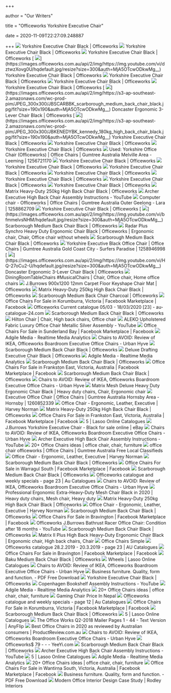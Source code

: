 +++
        
author = "Our Writers"
        
title = "Officeworks Yorkshire Executive Chair"
        
date = 2020-11-09T22:27:09.248887
        
+++
[ ![](https://s3-ap-southeast-2.amazonaws.com/wc-prod-pim/JPEG_1000x1000/JBYORKEXBK_yorkshire_executive_chair_black.jpg)](https://s3-ap-southeast-2.amazonaws.com/wc-prod-pim/JPEG_1000x1000/JBYORKEXBK_yorkshire_executive_chair_black.jpg) Yorkshire Executive Chair Black | Officeworks
[ ![](https://s3-ap-southeast-2.amazonaws.com/wc-prod-pim/JPEG_1000x1000/JBYORKEXBK_C_yorkshire_executive_chair_black.jpg)](https://s3-ap-southeast-2.amazonaws.com/wc-prod-pim/JPEG_1000x1000/JBYORKEXBK_C_yorkshire_executive_chair_black.jpg) Yorkshire Executive Chair Black | Officeworks
[ ![](https://s3-ap-southeast-2.amazonaws.com/wc-prod-pim/JPEG_1000x1000/JBYORKEXBK_B_yorkshire_executive_chair_black.jpg)](https://s3-ap-southeast-2.amazonaws.com/wc-prod-pim/JPEG_1000x1000/JBYORKEXBK_B_yorkshire_executive_chair_black.jpg) Yorkshire Executive Chair Black | Officeworks
[ ![](https://images.officeworks.com.au/api/2/img/https://img.youtube.com/vi/dztwzXovg0U/hqdefault.jpg/resize?size=300&auth=MjA5OTcwODkwMg__)](https://images.officeworks.com.au/api/2/img/https://img.youtube.com/vi/dztwzXovg0U/hqdefault.jpg/resize?size=300&auth=MjA5OTcwODkwMg__) Yorkshire Executive Chair Black | Officeworks
[ ![](https://s3-ap-southeast-2.amazonaws.com/wc-prod-pim/JPEG_300x300/JBYORKEXBK_C_yorkshire_executive_chair_black.jpg)](https://s3-ap-southeast-2.amazonaws.com/wc-prod-pim/JPEG_300x300/JBYORKEXBK_C_yorkshire_executive_chair_black.jpg) Yorkshire Executive Chair Black | Officeworks
[ ![](https://s3-ap-southeast-2.amazonaws.com/wc-prod-pim/JPEG_1000x1000/JBYORKEXBK_H_yorkshire_executive_chair_black.jpg)](https://s3-ap-southeast-2.amazonaws.com/wc-prod-pim/JPEG_1000x1000/JBYORKEXBK_H_yorkshire_executive_chair_black.jpg) Yorkshire Executive Chair Black | Officeworks
[ ![](https://s3-ap-southeast-2.amazonaws.com/wc-prod-pim/JPEG_1000x1000/JBYORKEXBK_G_yorkshire_executive_chair_black.jpg)](https://s3-ap-southeast-2.amazonaws.com/wc-prod-pim/JPEG_1000x1000/JBYORKEXBK_G_yorkshire_executive_chair_black.jpg) Yorkshire Executive Chair Black | Officeworks
[ ![](https://images.officeworks.com.au/api/2/img/https://s3-ap-southeast-2.amazonaws.com/wc-prod-pim/JPEG_300x300/JBSCARBBK_scarborough_medium_back_chair_black.jpg/fit?size=190x190&auth=MjA5OTcwODkwMg__)](https://images.officeworks.com.au/api/2/img/https://s3-ap-southeast-2.amazonaws.com/wc-prod-pim/JPEG_300x300/JBSCARBBK_scarborough_medium_back_chair_black.jpg/fit?size=190x190&auth=MjA5OTcwODkwMg__) Doncaster Ergonomic 3-Lever Chair Black | Officeworks
[ ![](https://images.officeworks.com.au/api/2/img/https://s3-ap-southeast-2.amazonaws.com/wc-prod-pim/JPEG_300x300/JBKENEDYBK_kennedy_180kg_high_back_chair_black.jpg/fit?size=190x190&auth=MjA5OTcwODkwMg__)](https://images.officeworks.com.au/api/2/img/https://s3-ap-southeast-2.amazonaws.com/wc-prod-pim/JPEG_300x300/JBKENEDYBK_kennedy_180kg_high_back_chair_black.jpg/fit?size=190x190&auth=MjA5OTcwODkwMg__) Yorkshire Executive Chair Black | Officeworks
[ ![](https://s3-ap-southeast-2.amazonaws.com/wc-prod-pim/JPEG_1000x1000/JBYORKEXBK_F_yorkshire_executive_chair_black.jpg)](https://s3-ap-southeast-2.amazonaws.com/wc-prod-pim/JPEG_1000x1000/JBYORKEXBK_F_yorkshire_executive_chair_black.jpg) Yorkshire Executive Chair Black | Officeworks
[ ![](https://s3-ap-southeast-2.amazonaws.com/wc-prod-pim/JPEG_1000x1000/JBYORKEXBK_I_yorkshire_executive_chair_black.jpg)](https://s3-ap-southeast-2.amazonaws.com/wc-prod-pim/JPEG_1000x1000/JBYORKEXBK_I_yorkshire_executive_chair_black.jpg) Yorkshire Executive Chair Black | Officeworks
[ ![](https://i.ebayimg.com/00/s/MTYwMFgxMjAw/z/1KEAAOSwe~JfXH8A/$_20.JPG)](https://i.ebayimg.com/00/s/MTYwMFgxMjAw/z/1KEAAOSwe~JfXH8A/$_20.JPG) Used: Yorkshire Office Chair (Officeworks) | Office Chairs | Gumtree  Australia Melville Area - Leeming | 1256721170
[ ![](https://s3-ap-southeast-2.amazonaws.com/wc-prod-pim/JPEG_1000x1000/JBYORKEXBK_K_yorkshire_executive_chair_black.jpg)](https://s3-ap-southeast-2.amazonaws.com/wc-prod-pim/JPEG_1000x1000/JBYORKEXBK_K_yorkshire_executive_chair_black.jpg) Yorkshire Executive Chair Black | Officeworks
[ ![](https://s3-ap-southeast-2.amazonaws.com/wc-prod-pim/JPEG_1000x1000/JBYORKEXBK_M_yorkshire_executive_chair_black.jpg)](https://s3-ap-southeast-2.amazonaws.com/wc-prod-pim/JPEG_1000x1000/JBYORKEXBK_M_yorkshire_executive_chair_black.jpg) Yorkshire Executive Chair Black | Officeworks
[ ![](https://photos-eu.bazaarvoice.com/photo/2/cGhvdG86b2ZmaWNld29ya3MtYXU/9939956a-8bab-5845-9a2b-b343cf099a37)](https://photos-eu.bazaarvoice.com/photo/2/cGhvdG86b2ZmaWNld29ya3MtYXU/9939956a-8bab-5845-9a2b-b343cf099a37) Yorkshire Executive Chair Black | Officeworks
[ ![](https://photos-eu.bazaarvoice.com/photo/2/cGhvdG86b2ZmaWNld29ya3MtYXU/993d0161-8392-5885-9e2c-6309c0927506)](https://photos-eu.bazaarvoice.com/photo/2/cGhvdG86b2ZmaWNld29ya3MtYXU/993d0161-8392-5885-9e2c-6309c0927506) Yorkshire Executive Chair Black | Officeworks
[ ![](https://photos-eu.bazaarvoice.com/photo/2/cGhvdG86b2ZmaWNld29ya3MtYXU/cd0f3ee2-9edd-55c5-9a8b-97aef5b03dc5)](https://photos-eu.bazaarvoice.com/photo/2/cGhvdG86b2ZmaWNld29ya3MtYXU/cd0f3ee2-9edd-55c5-9a8b-97aef5b03dc5) Yorkshire Executive Chair Black | Officeworks
[ ![](https://s3-ap-southeast-2.amazonaws.com/wc-prod-pim/JPEG_1000x1000/JBYORKEXBK_J_yorkshire_executive_chair_black.jpg)](https://s3-ap-southeast-2.amazonaws.com/wc-prod-pim/JPEG_1000x1000/JBYORKEXBK_J_yorkshire_executive_chair_black.jpg) Yorkshire Executive Chair Black | Officeworks
[ ![](https://s3-ap-southeast-2.amazonaws.com/wc-prod-pim/JPEG_300x300/JBYORKEXBK_L_yorkshire_executive_chair_black.jpg)](https://s3-ap-southeast-2.amazonaws.com/wc-prod-pim/JPEG_300x300/JBYORKEXBK_L_yorkshire_executive_chair_black.jpg) Yorkshire Executive Chair Black | Officeworks
[ ![](https://s3-ap-southeast-2.amazonaws.com/wc-prod-pim/JPEG_1000x1000/JBMATRHDFA_matrix_heavy_duty_250kg_high_back_chair_black.jpg)](https://s3-ap-southeast-2.amazonaws.com/wc-prod-pim/JPEG_1000x1000/JBMATRHDFA_matrix_heavy_duty_250kg_high_back_chair_black.jpg) Matrix Heavy-Duty 250kg High Back Chair Black | Officeworks
[ ![](https://i.ytimg.com/vi/IZ7pkdUK8Ko/maxresdefault.jpg)](https://i.ytimg.com/vi/IZ7pkdUK8Ko/maxresdefault.jpg) Archer Executive High Back Chair Assembly Instructions - YouTube
[ ![](https://i.ebayimg.com/00/s/MTYwMFgxMjAw/z/yksAAOSw7vRfgrd9/$_58.JPG)](https://i.ebayimg.com/00/s/MTYwMFgxMjAw/z/yksAAOSw7vRfgrd9/$_58.JPG) Computer chair - Officeworks | Office Chairs | Gumtree Australia Outer  Geelong - Lara | 1258862709
[ ![](https://s3-ap-southeast-2.amazonaws.com/wc-prod-pim/JPEG_300x300/JBYORKEXBK_M_yorkshire_executive_chair_black.jpg)](https://s3-ap-southeast-2.amazonaws.com/wc-prod-pim/JPEG_300x300/JBYORKEXBK_M_yorkshire_executive_chair_black.jpg) Yorkshire Executive Chair Black | Officeworks
[ ![](https://images.officeworks.com.au/api/2/img/https://img.youtube.com/vi/bfmmelvsNHM/hqdefault.jpg/resize?size=300&auth=MjA5OTcwODkwMg__)](https://images.officeworks.com.au/api/2/img/https://img.youtube.com/vi/bfmmelvsNHM/hqdefault.jpg/resize?size=300&auth=MjA5OTcwODkwMg__) Scarborough Medium Back Chair Black | Officeworks
[ ![](https://i.pinimg.com/originals/5c/4c/01/5c4c01c49c2ac494d2e1539d9c02ba20.jpg)](https://i.pinimg.com/originals/5c/4c/01/5c4c01c49c2ac494d2e1539d9c02ba20.jpg) Radar Plus Synchro Heavy Duty Ergonomic Chair Black | Officeworks |  Ergonomic chair, Chair, Office chair without wheels
[ ![](https://i.ytimg.com/vi/bfmmelvsNHM/maxresdefault.jpg)](https://i.ytimg.com/vi/bfmmelvsNHM/maxresdefault.jpg) Scarborough Medium Back Chair Black | Officeworks
[ ![](https://i.ebayimg.com/00/s/MTYwMFgxMjAw/z/1r4AAOSwZmpfhDvn/$_58.JPG)](https://i.ebayimg.com/00/s/MTYwMFgxMjAw/z/1r4AAOSwZmpfhDvn/$_58.JPG) Yorkshire Executive Black Office Chair | Office Chairs | Gumtree Australia  Gold Coast City - Surfers Paradise | 1258946998
[ ![](https://images.officeworks.com.au/api/2/img/https://img.youtube.com/vi/HQ-27oCu2-U/hqdefault.jpg/resize?size=300&auth=MjA5OTcwODkwMg__)](https://images.officeworks.com.au/api/2/img/https://img.youtube.com/vi/HQ-27oCu2-U/hqdefault.jpg/resize?size=300&auth=MjA5OTcwODkwMg__) Doncaster Ergonomic 3-Lever Chair Black | Officeworks
[ ![](https://i.pinimg.com/474x/f1/23/6f/f1236f0b2a2379c875d2330109d6ac17.jpg)](https://i.pinimg.com/474x/f1/23/6f/f1236f0b2a2379c875d2330109d6ac17.jpg) DiningRoomTableChairs #MusicalChairs | Chair, Office chair, Home office  chairs
[ ![](https://s3-ap-southeast-2.amazonaws.com/wc-prod-pim/JPEG_1000x1000/JBCARPKE12_j_burrows_carpet_floor_12mm_keyshape_chair_mat_900x1200.jpg)](https://s3-ap-southeast-2.amazonaws.com/wc-prod-pim/JPEG_1000x1000/JBCARPKE12_j_burrows_carpet_floor_12mm_keyshape_chair_mat_900x1200.jpg) J.Burrows 900x1200 12mm Carpet Floor Keyshape Chair Mat | Officeworks
[ ![](https://i.ytimg.com/vi/HxGGFi5hgoM/maxresdefault.jpg)](https://i.ytimg.com/vi/HxGGFi5hgoM/maxresdefault.jpg) Matrix Heavy-Duty 250kg High Back Chair Black | Officeworks
[ ![](https://s3-ap-southeast-2.amazonaws.com/wc-prod-pim/JPEG_300x300/JBSCARBBL_scarborough_medium_back_chair_navy.jpg)](https://s3-ap-southeast-2.amazonaws.com/wc-prod-pim/JPEG_300x300/JBSCARBBL_scarborough_medium_back_chair_navy.jpg) Scarborough Medium Back Chair Charcoal | Officeworks
[ ![](https://lookaside.fbsbx.com/lookaside/crawler/media/?media_id=10158460190957902)](https://lookaside.fbsbx.com/lookaside/crawler/media/?media_id=10158460190957902) Office Chairs For Sale in Korumburra, Victoria | Facebook Marketplace |  Facebook
[ ![](https://static.au-catalogue-24.com/image/item/officeworks/2815/img023.jpg)](https://static.au-catalogue-24.com/image/item/officeworks/2815/img023.jpg) Officeworks Current catalogue 05/03 - 18/03/2020 [23] - au-catalogue-24.com
[ ![](https://s3-ap-southeast-2.amazonaws.com/wc-prod-pim/JPEG_300x300/JBSCARBBL_F_scarborough_medium_back_chair_navy.jpg)](https://s3-ap-southeast-2.amazonaws.com/wc-prod-pim/JPEG_300x300/JBSCARBBL_F_scarborough_medium_back_chair_navy.jpg) Scarborough Medium Back Chair Black | Officeworks
[ ![](https://i.pinimg.com/474x/3d/63/00/3d6300cd6e0cf1639f98e3a1268ba71b.jpg)](https://i.pinimg.com/474x/3d/63/00/3d6300cd6e0cf1639f98e3a1268ba71b.jpg) Hilton Chair | Chair, High back chairs, Office chair
[ ![](https://i.ytimg.com/vi/4Mkw6pQSDe8/maxresdefault.jpg)](https://i.ytimg.com/vi/4Mkw6pQSDe8/maxresdefault.jpg) ALEKO Upholstered Fabric Luxury Office Chair Metallic Silver Assembly -  YouTube
[ ![](https://lookaside.fbsbx.com/lookaside/crawler/media/?media_id=479450162898096)](https://lookaside.fbsbx.com/lookaside/crawler/media/?media_id=479450162898096) Office Chairs For Sale in Sunderland Bay | Facebook Marketplace | Facebook
[ ![](https://adgile.blob.core.windows.net/prints/0a1c6b09-6e14-44a4-b1b0-0f844b392395.jpg)](https://adgile.blob.core.windows.net/prints/0a1c6b09-6e14-44a4-b1b0-0f844b392395.jpg) Adgile Media - Realtime Media Analytics
[ ![](https://blog.urbanhyve.com.au/wp-content/uploads/2014/04/office-chair-review-628x400.jpg)](https://blog.urbanhyve.com.au/wp-content/uploads/2014/04/office-chair-review-628x400.jpg) Chairs to AVOID: Review of IKEA, Officeworks Boardroom Executive Office  Chairs - Urban Hyve
[ ![](https://s3-ap-southeast-2.amazonaws.com/wc-prod-pim/JPEG_1000x1000/JBSCARBBK_H_scarborough_medium_back_chair_black.jpg)](https://s3-ap-southeast-2.amazonaws.com/wc-prod-pim/JPEG_1000x1000/JBSCARBBK_H_scarborough_medium_back_chair_black.jpg) Scarborough Medium Back Chair Black | Officeworks
[ ![](https://s3-ap-southeast-2.amazonaws.com/wc-prod-pim/JPEG_1000x1000/JBDRAFPUBK_deluxe_drafting_executive_chair_black.jpg)](https://s3-ap-southeast-2.amazonaws.com/wc-prod-pim/JPEG_1000x1000/JBDRAFPUBK_deluxe_drafting_executive_chair_black.jpg) Deluxe Drafting Executive Chair Black | Officeworks
[ ![](https://adgile.blob.core.windows.net/prints/d951cf43-e104-4c0b-b1ca-6e6aa35aa92d.jpg)](https://adgile.blob.core.windows.net/prints/d951cf43-e104-4c0b-b1ca-6e6aa35aa92d.jpg) Adgile Media - Realtime Media Analytics
[ ![](https://s3-ap-southeast-2.amazonaws.com/wc-prod-pim/JPEG_1000x1000/JBSCARBBK_G_scarborough_medium_back_chair_black.jpg)](https://s3-ap-southeast-2.amazonaws.com/wc-prod-pim/JPEG_1000x1000/JBSCARBBK_G_scarborough_medium_back_chair_black.jpg) Scarborough Medium Back Chair Black | Officeworks
[ ![](https://lookaside.fbsbx.com/lookaside/crawler/media/?media_id=782129562562717)](https://lookaside.fbsbx.com/lookaside/crawler/media/?media_id=782129562562717) Office Chairs For Sale in Frankston East, Victoria, Australia | Facebook  Marketplace | Facebook
[ ![](https://s3-ap-southeast-2.amazonaws.com/wc-prod-pim/JPEG_300x300/JBSCARBBL_K_scarborough_ergonomic_medium_back_chair_navy.jpg)](https://s3-ap-southeast-2.amazonaws.com/wc-prod-pim/JPEG_300x300/JBSCARBBL_K_scarborough_ergonomic_medium_back_chair_navy.jpg) Scarborough Medium Back Chair Black | Officeworks
[ ![](https://blog.urbanhyve.com.au/wp-content/uploads/2014/04/Boardroom-Executive-Office-Chair-Avoid-54.png)](https://blog.urbanhyve.com.au/wp-content/uploads/2014/04/Boardroom-Executive-Office-Chair-Avoid-54.png) Chairs to AVOID: Review of IKEA, Officeworks Boardroom Executive Office  Chairs - Urban Hyve
[ ![](https://i.pinimg.com/236x/43/d5/51/43d55101d60ff35394f207c9473218e2.jpg)](https://i.pinimg.com/236x/43/d5/51/43d55101d60ff35394f207c9473218e2.jpg) Matrix Mesh Deluxe Heavy Duty Ergonomic Chair Black | Heavy duty chairs,  Chair, Ergonomic chair
[ ![](https://i.ebayimg.com/00/s/MTA2MVg3OTY=/z/QrIAAOSwrglfpkq6/$_58.JPG)](https://i.ebayimg.com/00/s/MTA2MVg3OTY=/z/QrIAAOSwrglfpkq6/$_58.JPG) Executive Office Chair | Office Chairs | Gumtree Australia Hornsby Area -  Hornsby | 1260852339
[ ![](https://azcd.harveynorman.com.au/media/catalog/product/cache/21/small_image/445x249/9df78eab33525d08d6e5fb8d27136e95/u/n/untitled_6_2.png)](https://azcd.harveynorman.com.au/media/catalog/product/cache/21/small_image/445x249/9df78eab33525d08d6e5fb8d27136e95/u/n/untitled_6_2.png) Office Chair - Ergonomic, Leather, Executive | Harvey Norman
[ ![](https://s3-ap-southeast-2.amazonaws.com/wc-prod-pim/JPEG_1000x1000/JBMATRHDFA_M_matrix_heavy_duty_250kg_high_back_chair_black.jpg)](https://s3-ap-southeast-2.amazonaws.com/wc-prod-pim/JPEG_1000x1000/JBMATRHDFA_M_matrix_heavy_duty_250kg_high_back_chair_black.jpg) Matrix Heavy-Duty 250kg High Back Chair Black | Officeworks
[ ![](https://lookaside.fbsbx.com/lookaside/crawler/media/?media_id=10158819057898210)](https://lookaside.fbsbx.com/lookaside/crawler/media/?media_id=10158819057898210) Office Chairs For Sale in Frankston East, Victoria, Australia | Facebook  Marketplace | Facebook
[ ![](https://d3i63g6yqk8ui8.cloudfront.net/imageicon/ofw/prod/j00586749/c_001/page_001/ofw_prod_j00586749_c_001_page_001_ijbtypgampk_ODP.jpg)](https://d3i63g6yqk8ui8.cloudfront.net/imageicon/ofw/prod/j00586749/c_001/page_001/ofw_prod_j00586749_c_001_page_001_ijbtypgampk_ODP.jpg) 5 | Lasoo Online Catalogues
[ ![](https://i.ebayimg.com/images/g/q7AAAOSw~ZlfeW42/s-l225.jpg)](https://i.ebayimg.com/images/g/q7AAAOSw~ZlfeW42/s-l225.jpg) J.Burrows Yorkshire Executive Chair - Black for sale online | eBay
[ ![](https://blog.urbanhyve.com.au/wp-content/uploads/2014/04/office-chairs-review-49.png)](https://blog.urbanhyve.com.au/wp-content/uploads/2014/04/office-chairs-review-49.png) Chairs to AVOID: Review of IKEA, Officeworks Boardroom Executive Office  Chairs - Urban Hyve
[ ![](https://i.ytimg.com/vi/bxMRAsEDp9w/hqdefault.jpg)](https://i.ytimg.com/vi/bxMRAsEDp9w/hqdefault.jpg) Archer Executive High Back Chair Assembly Instructions - YouTube
[ ![](https://i.pinimg.com/236x/40/7b/cc/407bcc9190c1a71e9d54cf60bd7fe185--desk-chairs-office-chairs.jpg)](https://i.pinimg.com/236x/40/7b/cc/407bcc9190c1a71e9d54cf60bd7fe185--desk-chairs-office-chairs.jpg) 20+ Office Chairs ideas | office chair, chair, furniture
[ ![](https://i.ebayimg.com/images/g/9qcAAOSwzq5fnfq5/s-l400.webp)](https://i.ebayimg.com/images/g/9qcAAOSwzq5fnfq5/s-l400.webp) office chair officeworks | Office Chairs | Gumtree Australia Free Local  Classifieds
[ ![](https://azcd.harveynorman.com.au/media/catalog/product/cache/21/small_image/445x249/9df78eab33525d08d6e5fb8d27136e95/w/e/webster-chair-configurable.jpg)](https://azcd.harveynorman.com.au/media/catalog/product/cache/21/small_image/445x249/9df78eab33525d08d6e5fb8d27136e95/w/e/webster-chair-configurable.jpg) Office Chair - Ergonomic, Leather, Executive | Harvey Norman
[ ![](https://s3-ap-southeast-2.amazonaws.com/wc-prod-pim/JPEG_1000x1000/JBSCARBBK_C_scarborough_medium_back_chair_black.jpg)](https://s3-ap-southeast-2.amazonaws.com/wc-prod-pim/JPEG_1000x1000/JBSCARBBK_C_scarborough_medium_back_chair_black.jpg) Scarborough Medium Back Chair Black | Officeworks
[ ![](https://lookaside.fbsbx.com/lookaside/crawler/media/?media_id=3450057548393594)](https://lookaside.fbsbx.com/lookaside/crawler/media/?media_id=3450057548393594) Office Chairs For Sale in Warragul South | Facebook Marketplace | Facebook
[ ![](https://s3-ap-southeast-2.amazonaws.com/wc-prod-pim/JPEG_300x300/JBSCARBBL_R_scarborough_ergonomic_medium_back_chair_navy.jpg)](https://s3-ap-southeast-2.amazonaws.com/wc-prod-pim/JPEG_300x300/JBSCARBBL_R_scarborough_ergonomic_medium_back_chair_navy.jpg) Scarborough Medium Back Chair Black | Officeworks
[ ![](https://au-catalogues.com/public/gimg/5/3/4/7/7/8/534778-900-100000.jpg)](https://au-catalogues.com/public/gimg/5/3/4/7/7/8/534778-900-100000.jpg) Officeworks catalogue and weekly specials - page 23 | Au Catalogues
[ ![](https://blog.urbanhyve.com.au/wp-content/uploads/2014/04/office-chair-review.jpg)](https://blog.urbanhyve.com.au/wp-content/uploads/2014/04/office-chair-review.jpg) Chairs to AVOID: Review of IKEA, Officeworks Boardroom Executive Office  Chairs - Urban Hyve
[ ![](https://i.pinimg.com/736x/65/f5/9c/65f59ccaddb9ff51431fc69e621a0364.jpg)](https://i.pinimg.com/736x/65/f5/9c/65f59ccaddb9ff51431fc69e621a0364.jpg) Professional Ergonomic Extra-Heavy-Duty Mesh Chair Black in 2020 | Heavy  duty chairs, Mesh chair, Heavy duty
[ ![](https://s3-ap-southeast-2.amazonaws.com/wc-prod-pim/JPEG_1000x1000/JBMATRHDFA_F_matrix_heavy_duty_250kg_high_back_chair_black.jpg)](https://s3-ap-southeast-2.amazonaws.com/wc-prod-pim/JPEG_1000x1000/JBMATRHDFA_F_matrix_heavy_duty_250kg_high_back_chair_black.jpg) Matrix Heavy-Duty 250kg High Back Chair Black | Officeworks
[ ![](https://azcd.harveynorman.com.au/media/catalog/product/cache/21/small_image/445x249/9df78eab33525d08d6e5fb8d27136e95/_/j/_2444.jpg)](https://azcd.harveynorman.com.au/media/catalog/product/cache/21/small_image/445x249/9df78eab33525d08d6e5fb8d27136e95/_/j/_2444.jpg) Office Chair - Ergonomic, Leather, Executive | Harvey Norman
[ ![](https://s3-ap-southeast-2.amazonaws.com/wc-prod-pim/JPEG_1000x1000/JBSCARBBL_C_scarborough_ergonomic_medium_back_chair_navy.jpg)](https://s3-ap-southeast-2.amazonaws.com/wc-prod-pim/JPEG_1000x1000/JBSCARBBL_C_scarborough_ergonomic_medium_back_chair_navy.jpg) Scarborough Medium Back Chair Black | Officeworks
[ ![](https://lookaside.fbsbx.com/lookaside/crawler/media/?media_id=310844696924373)](https://lookaside.fbsbx.com/lookaside/crawler/media/?media_id=310844696924373) Office Chairs For Sale in Bravington | Facebook Marketplace | Facebook
[ ![](https://i.ytimg.com/vi/ZeEAuXQp6eA/maxresdefault.jpg)](https://i.ytimg.com/vi/ZeEAuXQp6eA/maxresdefault.jpg) Officeworks J.Burrows Bathrust Racer Office Chair: Condition after 18  months - YouTube
[ ![](https://s3-ap-southeast-2.amazonaws.com/wc-prod-pim/JPEG_1000x1000/JBSCARBBK_F_scarborough_medium_back_chair_black.jpg)](https://s3-ap-southeast-2.amazonaws.com/wc-prod-pim/JPEG_1000x1000/JBSCARBBK_F_scarborough_medium_back_chair_black.jpg) Scarborough Medium Back Chair Black | Officeworks
[ ![](https://i.pinimg.com/236x/58/02/d7/5802d77a96d01080df1152eab53c5afc.jpg)](https://i.pinimg.com/236x/58/02/d7/5802d77a96d01080df1152eab53c5afc.jpg) Matrix II Plus High Back Heavy-Duty Ergonomic Chair Black | Ergonomic chair,  High back chairs, Chair
[ ![](https://image.crov.com/pd8-YcvZDlPRsJbH/sidanli-high-back-ergonomic-executive-office-chair-adjustable-swivel-pu-desk-chair-with-chrome-basecomputer-chair-with-chrome-armrests-black.jpg)](https://image.crov.com/pd8-YcvZDlPRsJbH/sidanli-high-back-ergonomic-executive-office-chair-adjustable-swivel-pu-desk-chair-with-chrome-basecomputer-chair-with-chrome-armrests-black.jpg) Office Chairs Simple
[ ![](https://au-catalogues.com/public/gimg/4/6/9/1/9/2/469192-900-100000.jpg)](https://au-catalogues.com/public/gimg/4/6/9/1/9/2/469192-900-100000.jpg) Officeworks catalogue 28.2.2019 - 20.3.2019 - page 23 | AU Catalogues
[ ![](https://lookaside.fbsbx.com/lookaside/crawler/media/?media_id=4973873225971211)](https://lookaside.fbsbx.com/lookaside/crawler/media/?media_id=4973873225971211) Office Chairs For Sale in Bravington | Facebook Marketplace | Facebook
[ ![](https://s3-ap-southeast-2.amazonaws.com/wc-prod-pim/JPEG_1000x1000/JBBAKUMBBK_J_baku_medium_back_chair_black.jpg)](https://s3-ap-southeast-2.amazonaws.com/wc-prod-pim/JPEG_1000x1000/JBBAKUMBBK_J_baku_medium_back_chair_black.jpg) Baku Medium Back Chair Black | Officeworks
[ ![](https://d3i63g6yqk8ui8.cloudfront.net/imageicon/ofw/prod/j00586749/c_001/page_001/ofw_prod_j00586749_c_001_page_001_ipamatrdraf_ODP.jpg)](https://d3i63g6yqk8ui8.cloudfront.net/imageicon/ofw/prod/j00586749/c_001/page_001/ofw_prod_j00586749_c_001_page_001_ipamatrdraf_ODP.jpg) Wheels | Lasoo Online Catalogues
[ ![](https://blog.urbanhyve.com.au/wp-content/uploads/2014/04/warranty-issue-37.png)](https://blog.urbanhyve.com.au/wp-content/uploads/2014/04/warranty-issue-37.png) Chairs to AVOID: Review of IKEA, Officeworks Boardroom Executive Office  Chairs - Urban Hyve
[ ![](https://docplayer.net/docs-images/89/100874086/images/8-14.jpg)](https://docplayer.net/docs-images/89/100874086/images/8-14.jpg) Business furniture. Quality, form and function. - PDF Free Download
[ ![](https://s3-ap-southeast-2.amazonaws.com/wc-prod-pim/JPEG_150x150/JBYORKEXBK_M_yorkshire_executive_chair_black.jpg)](https://s3-ap-southeast-2.amazonaws.com/wc-prod-pim/JPEG_150x150/JBYORKEXBK_M_yorkshire_executive_chair_black.jpg) Yorkshire Executive Chair Black | Officeworks
[ ![](https://i.ytimg.com/vi/U2s2mqsH0U4/hqdefault.jpg)](https://i.ytimg.com/vi/U2s2mqsH0U4/hqdefault.jpg) Copenhagen Bookshelf Assembly Instructions - YouTube
[ ![](https://adgile.blob.core.windows.net/prints/f80e1d38-1c2f-4404-86d6-41d4e8336f6e.jpg)](https://adgile.blob.core.windows.net/prints/f80e1d38-1c2f-4404-86d6-41d4e8336f6e.jpg) Adgile Media - Realtime Media Analytics
[ ![](https://i.pinimg.com/236x/d3/40/99/d34099be53de2da9fb0b19b16d49c216.jpg)](https://i.pinimg.com/236x/d3/40/99/d34099be53de2da9fb0b19b16d49c216.jpg) 20+ Office Chairs ideas | office chair, chair, furniture
[ ![](https://static-01.daraz.com.np/p/23116e63ab02807d57616f229437727d.jpg)](https://static-01.daraz.com.np/p/23116e63ab02807d57616f229437727d.jpg) Gaming Chair Price In Nepal
[ ![](https://au-catalogues.com/public/gimg/5/5/9/4/3/8/559438-900-100000.jpg)](https://au-catalogues.com/public/gimg/5/5/9/4/3/8/559438-900-100000.jpg) Officeworks catalogue and weekly specials - page 12 | Au Catalogues
[ ![](https://lookaside.fbsbx.com/lookaside/crawler/media/?media_id=3449361471796535)](https://lookaside.fbsbx.com/lookaside/crawler/media/?media_id=3449361471796535) Office Chairs For Sale in Korumburra, Victoria | Facebook Marketplace |  Facebook
[ ![](https://s3-ap-southeast-2.amazonaws.com/wc-prod-pim/JPEG_1000x1000/JBSCARBBL_D_scarborough_ergonomic_medium_back_chair_navy.jpg)](https://s3-ap-southeast-2.amazonaws.com/wc-prod-pim/JPEG_1000x1000/JBSCARBBL_D_scarborough_ergonomic_medium_back_chair_navy.jpg) Scarborough Medium Back Chair Black | Officeworks
[ ![](https://d3i63g6yqk8ui8.cloudfront.net/imageicon/ofw/prod/j00586749/c_001/page_001/ofw_prod_j00586749_c_001_page_001_ijbfincmbbk_ODP.jpg)](https://d3i63g6yqk8ui8.cloudfront.net/imageicon/ofw/prod/j00586749/c_001/page_001/ofw_prod_j00586749_c_001_page_001_ijbfincmbbk_ODP.jpg) 5 | Lasoo Online Catalogues
[ ![](http://online.anyflip.com/ysvp/wvao/files/mobile/1.jpg)](http://online.anyflip.com/ysvp/wvao/files/mobile/1.jpg) The Office Works Q2-2018 Mailer Pages 1 - 44 - Text Version | AnyFlip
[ ![](https://cdn.productreview.com.au/resize/listing-picture/293d5c7e-783b-4aaf-9590-4a3323f7df31?width=170&height=170&v=2)](https://cdn.productreview.com.au/resize/listing-picture/293d5c7e-783b-4aaf-9590-4a3323f7df31?width=170&height=170&v=2) Best Office Chairs in 2020 as reviewed by Australian consumers |  ProductReview.com.au
[ ![](https://blog.urbanhyve.com.au/wp-content/uploads/2014/04/Black-White-Mesh-21-767x1024.jpg)](https://blog.urbanhyve.com.au/wp-content/uploads/2014/04/Black-White-Mesh-21-767x1024.jpg) Chairs to AVOID: Review of IKEA, Officeworks Boardroom Executive Office  Chairs - Urban Hyve
[ ![](https://www.yeeyi.com/bbs/data/attachment/forum/201908/08/004231xfmqd14qf72003fl.jpg)](https://www.yeeyi.com/bbs/data/attachment/forum/201908/08/004231xfmqd14qf72003fl.jpg) Officeworks$ 79 - - -  YeeYi.com
[ ![](https://s3-ap-southeast-2.amazonaws.com/wc-prod-pim/JPEG_1000x1000/JBSCARBBK_D_scarborough_medium_back_chair_black.jpg)](https://s3-ap-southeast-2.amazonaws.com/wc-prod-pim/JPEG_1000x1000/JBSCARBBK_D_scarborough_medium_back_chair_black.jpg) Scarborough Medium Back Chair Black | Officeworks
[ ![](https://i.ytimg.com/vi/wHlh-VKU0M8/hqdefault.jpg)](https://i.ytimg.com/vi/wHlh-VKU0M8/hqdefault.jpg) Archer Executive High Back Chair Assembly Instructions - YouTube
[ ![](https://d3i63g6yqk8ui8.cloudfront.net/imageicon/ofw/prod/j00586749/c_001/page_001/ofw_prod_j00586749_c_001_page_001_ipasonihbbk_ODP.jpg)](https://d3i63g6yqk8ui8.cloudfront.net/imageicon/ofw/prod/j00586749/c_001/page_001/ofw_prod_j00586749_c_001_page_001_ipasonihbbk_ODP.jpg) 5 | Lasoo Online Catalogues
[ ![](https://adgile.blob.core.windows.net/prints/2e91644f-db5b-414f-b806-835d21621141.jpg)](https://adgile.blob.core.windows.net/prints/2e91644f-db5b-414f-b806-835d21621141.jpg) Adgile Media - Realtime Media Analytics
[ ![](https://i.pinimg.com/236x/1d/62/54/1d625453873b7efc782f5d5fbc2ee8fc.jpg)](https://i.pinimg.com/236x/1d/62/54/1d625453873b7efc782f5d5fbc2ee8fc.jpg) 20+ Office Chairs ideas | office chair, chair, furniture
[ ![](https://lookaside.fbsbx.com/lookaside/crawler/media/?media_id=2885693841654241)](https://lookaside.fbsbx.com/lookaside/crawler/media/?media_id=2885693841654241) Office Chairs For Sale in Wantirna South, Victoria, Australia | Facebook  Marketplace | Facebook
[ ![](https://docplayer.net/docs-images/89/100874086/images/8-6.jpg)](https://docplayer.net/docs-images/89/100874086/images/8-6.jpg) Business furniture. Quality, form and function. - PDF Free Download
[ ![](https://www.rodleyinteriors.co.uk/wp-content/uploads/2014/07/modern-office-furniture-450x600.jpg)](https://www.rodleyinteriors.co.uk/wp-content/uploads/2014/07/modern-office-furniture-450x600.jpg) Modern Office Interior Design Case Study | Rodley Interiors
